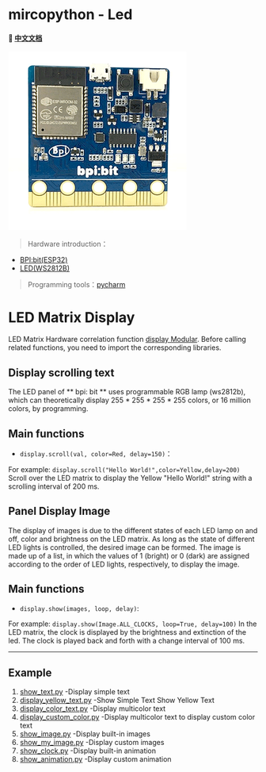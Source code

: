 # mircopython - Led
#### 📖 [中文文档](https://github.com/aJantes/rolling_text/blob/master/readme.md)
![](rollingText_album/bit.gif)

> Hardware introduction：

- [BPI:bit(ESP32)](https://github.com/aJantes/introduce-bpi-bit/blob/master/readme.md)   
- [LED(WS2812B)](https://github.com/BPI-STEAM/BPI-BIT/blob/master/doc/WS2812B.pdf)

> Programming tools：[pycharm](https://github.com/aJantes/use-pycharm/blob/master/readme.md)

# LED Matrix Display
LED Matrix Hardware correlation function [display Modular](https://github.com/BPI-STEAM/MicroPython-Samples/blob/master/10.microbit/display.py). Before calling related functions, you need to import the corresponding libraries.
    
## **Display scrolling text**

The LED panel of ** bpi: bit ** uses programmable RGB lamp (ws2812b), which can theoretically display 255 * 255 * 255 * 255 colors, or 16 million colors, by programming.
## Main functions 

- `display.scroll(val, color=Red, delay=150)`：



For example: `display.scroll("Hello World!",color=Yellow,delay=200)` Scroll over the LED matrix to display the Yellow "Hello World!" string with a scrolling interval of 200 ms.




## **Panel Display Image**

The display of images is due to the different states of each LED lamp on and off, color and brightness on the LED matrix. As long as the state of different LED lights is controlled, the desired image can be formed. The image is made up of a list, in which the values of 1 (bright) or 0 (dark) are assigned according to the order of LED lights, respectively, to display the image.  

## Main functions
- `display.show(images, loop, delay)`:



For example: `display.show(Image.ALL_CLOCKS, loop=True, delay=100)`  In the LED matrix, the clock is displayed by the brightness and extinction of the led. The clock is played back and forth with a change interval of 100 ms.


---

## **Example**
1. [show_text.py](https://github.com/aJantes/rolling_text/blob/master/show_text.py)   -Display simple text
2. [display_yellow_text.py](https://github.com/aJantes/rolling_text/blob/master/display_yellow_text.py)   -Show Simple Text Show Yellow Text
3. [display_color_text.py](https://github.com/aJantes/rolling_text/blob/master/display_color_text.py)  -Display multicolor text
4. [display_custom_color.py](https://github.com/aJantes/rolling_text/blob/master/display_custom_color.py)  -Display multicolor text to display custom color text
5. [show_image.py](https://github.com/aJantes/rolling_text/blob/master/show_image.py)  -Display built-in images
6. [show_my_image.py](https://github.com/aJantes/rolling_text/blob/master/show_my_image.py)  -Display custom images
7. [show_clock.py](https://github.com/aJantes/rolling_text/blob/master/show_clock.py)  -Display built-in animation
8. [show_animation.py](https://github.com/aJantes/rolling_text/blob/master/show_animation.py)  -Display custom animation

